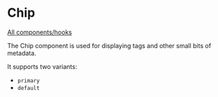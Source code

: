# Chip

[All components/hooks](../../README.md)

The Chip component is used for displaying tags and other small bits of metadata.

It supports two variants:

- `primary`
- `default`

